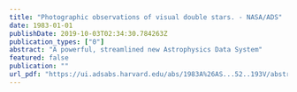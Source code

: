 ```yaml
---
title: "Photographic observations of visual double stars. - NASA/ADS"
date: 1983-01-01
publishDate: 2019-10-03T02:34:30.784263Z
publication_types: ["0"]
abstract: "A powerful, streamlined new Astrophysics Data System"
featured: false
publication: ""
url_pdf: "https://ui.adsabs.harvard.edu/abs/1983A%26AS...52..193V/abstract"
---
```


